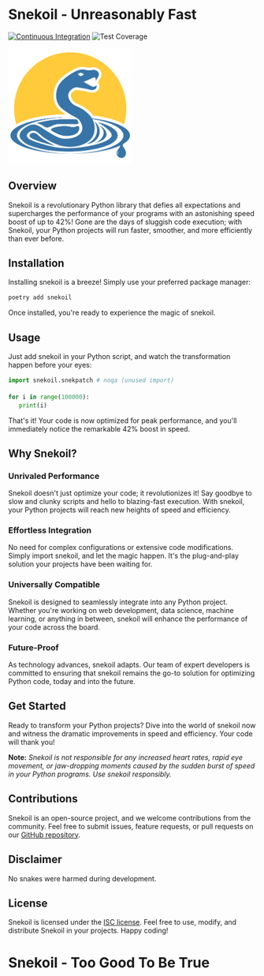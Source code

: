 # Snekoil - Unreasonably Fast

[![Continuous Integration](https://github.com/cyber-missile/snekoil/actions/workflows/ci.yml/badge.svg)](https://github.com/cyber-missile/snake-oil/actions/workflows/ci.yml) ![Test Coverage](https://img.shields.io/endpoint?url=https://gist.githubusercontent.com/overflowerror/b7cb1c2cfe64797a37bf6816d29038b7/raw/snekoil-coverage-badge.json)


<img src="./assets/logo-square.png" width="50%" alt="snekoil logo" />

## Overview

Snekoil is a revolutionary Python library that defies all expectations and supercharges the performance of your programs with an astonishing speed boost of up to 42%! Gone are the days of sluggish code execution; with Snekoil, your Python projects will run faster, smoother, and more efficiently than ever before.

## Installation

Installing snekoil is a breeze! Simply use your preferred package manager:

```bash
poetry add snekoil
```

Once installed, you're ready to experience the magic of snekoil.

## Usage

Just add snekoil in your Python script, and watch the transformation happen before your eyes:

```python
import snekoil.snekpatch # noqa (unused import)

for i in range(100000):
   print(i)
```

That's it! Your code is now optimized for peak performance, and you'll immediately notice the remarkable 42% boost in speed.

## Why Snekoil?

### Unrivaled Performance

Snekoil doesn't just optimize your code; it revolutionizes it! Say goodbye to slow and clunky scripts and hello to blazing-fast execution. With snekoil, your Python projects will reach new heights of speed and efficiency.

### Effortless Integration

No need for complex configurations or extensive code modifications. Simply import snekoil, and let the magic happen. It's the plug-and-play solution your projects have been waiting for.

### Universally Compatible

Snekoil is designed to seamlessly integrate into any Python project. Whether you're working on web development, data science, machine learning, or anything in between, snekoil will enhance the performance of your code across the board.

### Future-Proof

As technology advances, snekoil adapts. Our team of expert developers is committed to ensuring that snekoil remains the go-to solution for optimizing Python code, today and into the future.

## Get Started

Ready to transform your Python projects? Dive into the world of snekoil now and witness the dramatic improvements in speed and efficiency. Your code will thank you!

**Note:** *Snekoil is not responsible for any increased heart rates, rapid eye movement, or jaw-dropping moments caused by the sudden burst of speed in your Python programs. Use snekoil responsibly.*

## Contributions

Snekoil is an open-source project, and we welcome contributions from the community. Feel free to submit issues, feature requests, or pull requests on our [GitHub repository](https://github.com/cyber-missile/snake-oil).

## Disclaimer

No snakes were harmed during development.

## License

Snekoil is licensed under the [ISC license](LICENSE). Feel free to use, modify, and distribute Snekoil in your projects. Happy coding!

# Snekoil - Too Good To Be True
